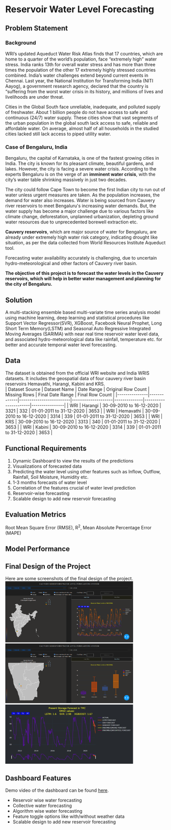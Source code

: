 # Reservoir Water Level Forecasting

## Problem Statement
### Background
WRI’s updated Aqueduct Water Risk Atlas finds that 17 countries, which are home to a quarter of the world’s population, face “extremely high” water stress. India ranks 13th for overall water stress and has more than three times the population of the other 17 extremely highly stressed countries combined. India’s water challenges extend beyond current events in Chennai. Last year, the National Institution for Transforming India (NITI Aayog), a government research agency, declared that the country is “suffering from the worst water crisis in its history, and millions of lives and livelihoods are under threat.

Cities in the Global South face unreliable, inadequate, and polluted supply of freshwater. About 1 billion people do not have access to safe and continuous (24/7) water supply. These cities show that vast segments of the urban population in the global south lack access to safe, reliable and affordable water. On average, almost half of all households in the studied cities lacked still lack access to piped utility water. 

### Case of Bengaluru, India
Bengaluru, the capital of Karnataka, is one of the fastest growing cities in India. The city is known for its pleasant climate, beautiful gardens, and lakes. However, the city is facing a severe water crisis. According to the experts Bengaluru is on the verge of an **imminent water crisis**, with the city’s water table shrinking massively in just two decades. 

The city could follow Cape Town to become the first Indian city to run out of water unless urgent measures are taken. As the population increases, the demand for water also increases. Water is being sourced from Cauvery river reservoirs to meet Bengaluru's increasing water demands. But, the water supply has become a major challenge  due to various factors like climate change, deforestation, unplanned urbanization, depleting ground water resources due to unprecedented borewell extraction etc.

**Cauvery reservoirs**, which are major source of water for Bengaluru, are already under extremely high water risk  category, indicating drought like situation,  as per the data collected from World Resources Institute Aqueduct tool. 

Forecasting water availability accurately is challenging, due to uncertain hydro-meteorological  and other factors of Cauvery river basin.

**The objective of this project is to forecast the water levels in the Cauvery reservoirs, which will help in better water management and planning for the city of Bengaluru.**




## Solution
A multi-stacking ensemble based multi-variate time series analysis model using machine learning, deep learning and statistical procedures like Support Vector Regressor(SVR), XGBoost, Facebook Neural Prophet, Long Short Term Memory(LSTM) and Seasonal Auto Regressive Integrated Moving Averages (SARIMA) with near real time reservoir water level data, and associated hydro-meteorological data like rainfall, temperature etc. for better and accurate temporal water level forecasting.

## Data
The dataset is obtained from the official WRI website and India WRIS datasets. It includes the geospatial data of four cauvery river basin reservoirs Hemavathi, Harangi, Kabini and KRS.  
| Dataset Source | Dataset Name | Date Range               | Original Row Count | Missing Rows | Final Date Range      | Final Row Count |
|---------------|-------------|-------------------------|--------------------|--------------|----------------------|----------------|
| WRI           | Harangi     | 30-09-2010 to 16-12-2020 | 3321               | 332          | 01-01-2011 to 31-12-2020 | 3653           |
| WRI           | Hemavathi   | 30-09-2010 to 16-12-2020 | 3314               | 339          | 01-01-2011 to 31-12-2020 | 3653           |
| WRI           | KRS         | 30-09-2010 to 16-12-2020 | 3313               | 340          | 01-01-2011 to 31-12-2020 | 3653           |
| WRI           | Kabini      | 30-09-2010 to 16-12-2020 | 3314               | 339          | 01-01-2011 to 31-12-2020 | 3653           |


## Functional Requirements
1. Dynamic Dashboard to view the results of the predictions
2. Visualizations of forecasted data
3. Predicting the water level using other features such as Inflow, Outflow, Rainfall, Soil Moisture, Humidity etc.
4. 1-3 months forecasts of water level
5. Correlation of the features crucial of water level prediction
6. Reservoir-wise forecasting
7. Scalable design to add new reservoir forecasting 


## Evaluation Metrics
Root Mean Square Error (RMSE), R<sup>2</sup>, Mean Absolute Percentage Error (MAPE)

## Model Performance

## Final Design of the Project
Here are some screenshots of the final design of the project.
<img src="img/dash1.png" alt="Dashboard1" style="max-width: 80%; height: auto;">
<img src="img/dash2.png" alt="Dashboard2" style="max-width: 80%; height: auto;">
<img src="img/dash3.png" alt="Dashboard3" style="max-width: 80%; height: auto;">

## Dashboard Features
Demo video of the dashboard can be found [here](https://drive.google.com/file/d/1sTAAyVX3CmPLgNGGhuxafODhc-3nX2Ki/view?usp=sharing).
- Reservoir wise water forecasting
- Collective water forecasting
- Algorithm wise water forecasting
- Feature toggle options like with/without weather data
- Scalable design to add new reservoir forecasting




